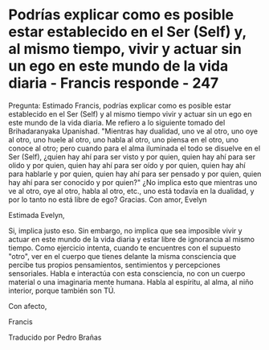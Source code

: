 # Podrías explicar como es posible estar establecido en el Ser (Self) y, al mismo tiempo, vivir y actuar sin un ego en este mundo de la vida diaria - Francis responde - 247

Pregunta: Estimado Francis, podr&iacute;as explicar como es posible estar establecido en el Ser (Self) y al mismo tiempo vivir y actuar sin un ego en este mundo de la vida diaria. Me refiero a lo siguiente tomado del Brihadaranyaka Upanishad. "Mientras hay dualidad, uno ve al otro, uno oye al otro, uno huele al otro, uno habla al otro, uno piensa en el otro, uno conoce al otro; pero cuando para el alma iluminada el todo se disuelve en el Ser (Self), &iquest;quien hay ah&iacute; para ser visto y por quien, quien hay ah&iacute; para ser olido y por quien, quien hay ah&iacute; para ser o&iacute;do y por quien, quien hay ah&iacute; para hablarle y por quien, quien hay ah&iacute; para ser pensado y por quien, quien hay ah&iacute; para ser conocido y por quien?" &iquest;No implica esto que mientras uno ve al otro, oye al otro, habla al otro, etc., uno est&aacute; todav&iacute;a en la dualidad, y por lo tanto no est&aacute; libre de ego? Gracias. Con amor, Evelyn

Estimada Evelyn, 

Si, implica justo eso. Sin embargo, no implica que sea imposible vivir y actuar en este mundo de la vida diaria y estar libre de ignorancia al mismo tiempo. Como ejercicio intenta, cuando te encuentres con el supuesto "otro", ver en el cuerpo que tienes delante la misma consciencia que percibe tus propios pensamientos, sentimientos y percepciones sensoriales. Habla e interact&uacute;a con esta consciencia, no con un cuerpo material o una imaginaria mente humana. Habla al esp&iacute;ritu, al alma, al ni&ntilde;o interior, porque tambi&eacute;n son T&Uacute;.

Con afecto,

Francis

Traducido por Pedro Bra&ntilde;as

